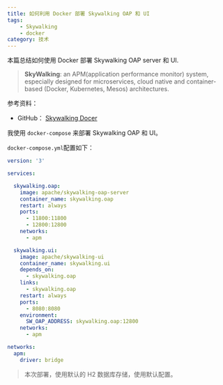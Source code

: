 ```yaml
---
title: 如何利用 Docker 部署 Skywalking OAP 和 UI
tags:
    - Skywalking
    - docker
category: 技术
---
```


 本篇总结如何使用 Docker 部署 Skywalking OAP server 和 UI.

<!--more-->

>**SkyWalking**: an APM(application performance monitor) system, especially designed for microservices, cloud native and container-based (Docker, Kubernetes, Mesos) architectures.

参考资料：

- GitHub： [Skywalking Docer](https://github.com/apache/skywalking-docker)



我使用 `docker-compose` 来部署 Skywalking OAP 和 UI。

`docker-compose.yml`配置如下：

```yaml
version: '3'

services:

  skywalking.oap:
    image: apache/skywalking-oap-server
    container_name: skywalking.oap
    restart: always
    ports:
      - 11800:11800
      - 12800:12800
    networks: 
      - apm

  skywalking.ui:
    image: apache/skywalking-ui
    container_name: skywalking.ui
    depends_on:
      - skywalking.oap
    links:
      - skywalking.oap
    restart: always
    ports:
      - 8080:8080
    environment:
      SW_OAP_ADDRESS: skywalking.oap:12800
    networks: 
      - apm

networks:
  apm:
    driver: bridge
```

> 本次部署，使用默认的 H2 数据库存储，使用默认配置。



